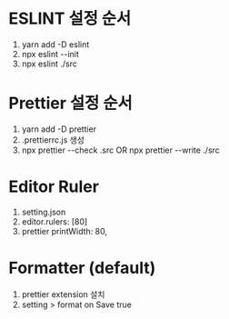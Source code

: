 # ESLINT 설정 순서

1. yarn add -D eslint
2. npx eslint --init
3. npx eslint ./src

# Prettier 설정 순서

1. yarn add -D prettier
2. .prettierrc.js 생성
3. npx prettier --check .src OR npx prettier --write ./src

# Editor Ruler

1. setting.json
2. editor.rulers: [80]
3. prettier printWidth: 80,

# Formatter (default)

1. prettier extension 설치
2. setting > format on Save true
